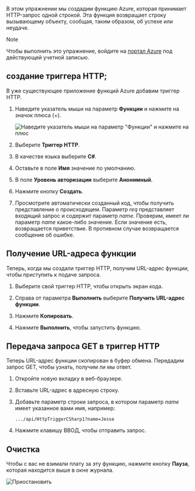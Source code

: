 В этом упражнении мы создадим функцию Azure, которая принимает HTTP-запрос одной строкой. Эта функция возвращает строку вызывающему объекту, сообщая, таким образом, об успехе или неудаче.

> [!NOTE]
> Чтобы выполнить это упражнение, войдите на [портал Azure](https://portal.azure.com/) под действующей учетной записью.

## <a name="create-an-http-trigger"></a>создание триггера HTTP;

В уже существующее приложение функций Azure добавим триггер HTTP.

1. Наведите указатель мыши на параметр **Функции** и нажмите на значок плюса (+).

    ![Наведите указатель мыши на параметр "Функции" и нажмите на плюс](../media-drafts/4-hover-function.png)

1. Выберите **Триггер HTTP**.

1. В качестве языка выберите **C#**. 

1. Оставьте в поле **Имя** значение по умолчанию.

1. В поле **Уровень авторизации** выберите **Анонимный**.

1. Нажмите кнопку **Создать**.

1. Просмотрите автоматически созданный код, чтобы получить представление о происходящем. Параметр *req* представляет входящий запрос и содержит параметр *name*. Проверим, имеет ли параметр *name* какое-либо значение. Если значение есть, возвращается приветствие. В противном случае возвращается сообщение об ошибке.

## <a name="get-your-function-url"></a>Получение URL-адреса функции

Теперь, когда мы создали триггер HTTP, получим URL-адрес функции, чтобы приступить к подаче запроса.

1. Выберите свой триггер HTTP, чтобы открыть экран кода.

1. Справа от параметра **Выполнить** выберите **Получить URL-адрес функции**.

1. Нажмите **Копировать**.

1. Нажмите **Выполнить**, чтобы запустить функцию.

## <a name="issue-a-get-request-to-your-http-trigger"></a>Передача запроса GET в триггер HTTP

Теперь URL-адрес функции скопирован в буфер обмена. Передадим запрос GET, чтобы узнать, получим ли мы ответ.

1. Откройте новую вкладку в веб-браузере.

1. Вставьте URL-адрес в адресную строку.

1. Добавьте параметр строки запроса, в котором параметр *name* имеет указанное вами имя, например:

    ```
    .../api/HttpTriggerCSharp1?name=Jesse
    ```

1. Нажмите клавишу ВВОД, чтобы отправить запрос.

## <a name="clean-up"></a>Очистка

Чтобы с вас не взимали плату за эту функцию, нажмите кнопку **Пауза**, которая находится выше в окне журнала.

![Приостановить](../media-drafts/4-pause-timer.png)


